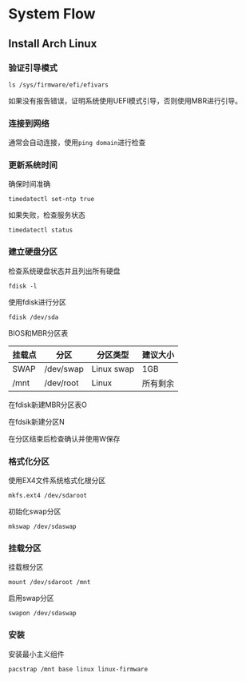 # System Flow



## Install Arch Linux

### 验证引导模式

`ls /sys/firmware/efi/efivars`

如果没有报告错误，证明系统使用UEFI模式引导，否则使用MBR进行引导。

### 连接到网络

通常会自动连接，使用`ping domain`进行检查

### 更新系统时间

确保时间准确

`timedatectl set-ntp true`

如果失败，检查服务状态

`timedatectl status`

### 建立硬盘分区

检查系统硬盘状态并且列出所有硬盘

`fdisk -l`

使用fdisk进行分区

`fdisk /dev/sda`

BIOS和MBR分区表

| 挂载点 | 分区      | 分区类型   | 建议大小 |
| ------ | --------- | ---------- | -------- |
| SWAP   | /dev/swap | Linux swap | 1GB      |
| /mnt   | /dev/root | Linux      | 所有剩余 |

在fdisk新建MBR分区表O

在fdsik新建分区N

在分区结束后检查确认并使用W保存

### 格式化分区

使用EX4文件系统格式化根分区

`mkfs.ext4 /dev/sdaroot`

初始化swap分区

`mkswap /dev/sdaswap`

### 挂载分区

挂载根分区

`mount /dev/sdaroot /mnt`

启用swap分区

`swapon /dev/sdaswap`

### 安装

安装最小主义组件

`pacstrap /mnt base linux linux-firmware`



